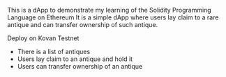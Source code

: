 This is a dApp to demonstrate my learning of the Solidity Programming Language on Ethereum
It is a simple dApp where users lay claim to a rare antique and can transfer ownership of such antique.

Deploy on Kovan Testnet
- There is a list of antiques
- Users lay claim to an antique and hold it
- Users can transfer ownership of an antique

